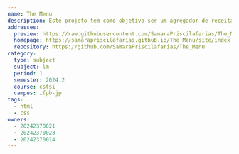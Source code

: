 ```yaml
---
name: The Menu
description: Este projeto tem como objetivo ser um agregador de receitas
addresses:
  preview: https://raw.githubusercontent.com/SamaraPriscilafarias/The_Menu/refs/heads/main/image.png
  homepage: https://samarapriscilafarias.github.io/The_Menu/site/index.html
  repository: https://github.com/SamaraPriscilafarias/The_Menu
category:
  type: subject
  subject: lm
  period: 1
  semester: 2024.2
  course: cstsi
  campus: ifpb-jp
tags:
  - html
  - css
owners:
  - 20242370021
  - 20242370023
  - 20242370014
---
```

